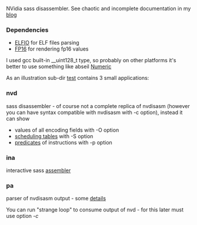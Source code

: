 NVidia sass disassembler. See chaotic and incomplete documentation in my [blog](https://redplait.blogspot.com/search/label/cuda)

### Dependencies
* [ELFIO](https://github.com/serge1/ELFIO) for ELF files parsing
* [FP16](https://github.com/Maratyszcza/FP16) for rendering fp16 values

I used gcc built-in __uint128_t type, so probably on other platforms it's better to use something like abseil [Numeric](https://github.com/abseil/abseil-cpp/tree/master/absl/numeric)

As an illustration sub-dir [test](https://github.com/redplait/denvdis/tree/master/test) contains 3 small applications:
### nvd
sass disassembler - of course not a complete replica of nvdisasm (however you can have syntax compatible with nvdisasm with -c option), instead it can show
 * values of all encoding fields with -O option
 * [scheduling tables](https://redplait.blogspot.com/2025/05/nvidia-sass-latency-tables.html) with -S option
 * [predicates](https://redplait.blogspot.com/2025/04/nvidia-sass-disassembler-part-6.html) of instructions with -p option

### ina
interactive sass [assembler](https://redplait.blogspot.com/2025/05/nvidia-sass-assembler.html)

### pa
parser of nvdisasm output - some [details](https://redplait.blogspot.com/2025/06/nvdisasm-sass-parser.html)

You can run "strange loop" to consume output of nvd - for this later must use option *-c*
